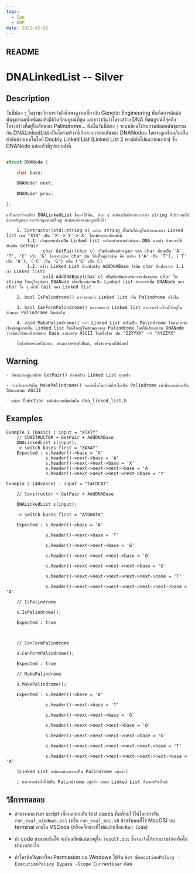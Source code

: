 ```yaml
---
tags:
  - Cpp
  - OOP
date: 2025-05-02
---
```

## README
# DNALinkedList -- Silver

## Description
วันนี้น้อง ๆ ในฐานะวิศวกรกำลังศึกษาดูงานเกี่ยวกับ Genetic Engineering นั่นคือการตัดต่อพันธุกรรมเพื่อพัฒนาสิ่งมีชีวิตที่สมบูรณ์ที่สุด แต่เขาว่ากันว่าโครงสร้าง DNA ที่สมบูรณ์ที่สุดคือโครงสร้างที่อยู่ในลักษณะ Palindrome... ดังนั้นวันนี้น้อง ๆ จะมาเขียนโปรแกรมตัดต่อพันธุกรรมกัน
DNALinkedList เป็นโครงสร้างที่เกิดจากการต่อกันของ DNANodes โดยจะถูกเชื่อมกันเป็นลำดับด้วยเทคโนโลยี Doubly Linked List (Linked List 2 ทางมีถัดไปและก่อนหน้า) ซึ่ง DNANode แต่ละตัวมีรูปแบบดังนี้
```cpp

struct DNANode {

    char base;

    DNANode* next;

    DNANode* prev;

};

```

```
แต่ในการที่จะสร้าง DNALinkedList ขึ้นมาได้นั้น, น้อง ๆ จะต้องเริ่มต้นจากการนำ string ที่ประกอบไปด้วยพยัญชนะภาษาอังกฤษพิมพ์ใหญ่ มาดัดแปลงตามกฎต่อไปนี้:

    1. Contructor(std::string s) แปลง string ที่ได้รับให้อยู่ในลักษณะของ Linked list เช่น "XYX" เป็น 'X'->'Y'->'X' โดยมีรายละเอียดดังนี้
        1.1. ก่อนการแปลงเป็น Linked list จะต้องทำการสลับค่าของ DNA บางตัว ด้วยการใช้ฟังก์ชัน GetPair
            - char GetPair(char c) เป็นฟังก์ชันแปลงคู่เบส หาก char ที่พบเป็น 'A', 'T', 'C' หรือ 'G' โดยจะแปลง char นั้น ให้เป็นคู่ตรงข้าม คือ แปลง ('A' เป็น 'T'), ('T' เป็น 'A'), ('C' เป็น 'G') หรือ ('G' เป็น C)
        1.2. สร้าง Linked List ด้วยฟังก์ชัน AddDNABase (เพิ่ม char ที่แปลงจาก 1.1 เข้า Linked list)
            - void AddDNABase(char c) เป็นฟังก์ชันสำหรับการแปลงแต่ละ char ใน string ให้อยู่ในรูปของ DNANode เพื่อเชื่อมต่อกันเป็น Linked list ด้วยการเพื่ม DNANode ของ char ใด ๆ เข้าที่ tail ของ Linked list

    2. bool IsPalindrome() ตรวจสอบว่า Linked list เป็น Palindrome หรือไม่

    3. bool CanFormPalindrome() ตรวจสอบว่า Linked list สามารถเรียงใหม่ให้อยู่ในลักษณะ Palindrome ได้หรือไม่

    4. void MakePalindrome() หาก Linked List ยังไม่เป็น Palindrome ให้ทำการจัดเรียงข้อมูลภายใน Linked list ใหม่ให้อยู่ในลักษณะของ Palindrome โดยให้เรียงลำดับ DNANode จากน้อยไปมากด้วยค่าของ base ตามลำดับ ASCII ในครึ่งซ้าย เช่น "ZZYYXX" -> "XYZZYX"

    (ครึ่งซ้าย=น้อยไปมาก, ตรงกลาง=ตัวที่เป็นคี่, ครึ่งขวา=มากไปน้อย)
```
## Warning
```
- ต้องแปลงคู่เบสด้วย GetPair() ก่อนสร้าง Linked List ทุกครั้ง

- การเรียงลำดับใน MakePalindrome() จะเกิดขึ้นในกรณีที่ยังไม่เป็น Palindrome เท่านั้นและต้องเป็นไปตามลำดับ ASCII

- แต่ละ function จะมีอธิบายเพิ่มเติมใน dna_linked_list.h
```
## Examples

```
Example 1 (Basic) : input = "XTXTY"
    // CONSTRUCTOR + GetPair + AddDNABase
    DNALinkedList s(input);
    -> switch bases first = "XAXAY"
    Expected : s.header()->base = 'X'
               s.header()->next->base = 'A'
               s.header()->next->next->base = 'X'
               s.header()->next->next->next->base = 'A'
               s.header()->next->next->next->next->base = 'Y'

Example 2 (Advance) : input = "TACOCAT"

    // Constructor + GetPair + AddDNABase

    DNALinkedList s(input);

    -> switch bases first = "ATGOGTA"

    Expected : s.header()->base = 'A'

               s.header()->next->base = 'T'

               s.header()->next->next->base = 'G'

               s.header()->next->next->next->base = 'O'

               s.header()->next->next->next->next->base = 'G'

               s.header()->next->next->next->next->next->base = 'T'

               s.header()->next->next->next->next->next->next->base = 'A'

    // IsPalindrome

    s.IsPalindrome();

    Expected : true

  

    // CanFormPalindrome

    s.CanFormPalindrome();

    Expected : true

    // MakePalindrome

    s.MakePalindrome();

    Expected : s.header()->base = 'A'

               s.header()->next->base = 'T'

               s.header()->next->next->base = 'G'

               s.header()->next->next->next->base = 'O'

               s.header()->next->next->next->next->base = 'G'

               s.header()->next->next->next->next->next->base = 'T'

               s.header()->next->next->next->next->next->next->base = 'A'

    (Linked List เหมือนเดิมเพราะเป็น Palindrome อยู่แล้ว)

    ; หากตัวอย่างไม่ได้เป็น Palindrome อยู่แล้ว ลำดับ Linked List ก็จะแค่เรียงใหม่

```

  

## วิธีการทดสอบ

- สามารถกด run script เพื่อทดสอบกับ test cases ที่เตรียมไว้ให้โดยการรัน `run_eval_windows.ps1` (หรือ `run_eval_mac.sh` สำหรับคนที่ใช้ MacOS) บน terminal ภายใน VSCode (หรือคลิ๊กขวาที่ไฟล์แล้วเลือก `Run Code`)

- ถ้า code สามารถรันได้ จะมีผลลัพธ์แสดงอยู่ใน `result.out` ซึ่งจะแจ้งให้ทราบว่าผ่านหรือไม่ผ่านเทสอะไร

- ถ้าใครติดปัญหาเรื่อง Permission บน Windows ให้รัน `Set-ExecutionPolicy -ExecutionPolicy Bypass -Scope CurrentUser` ก่อน
